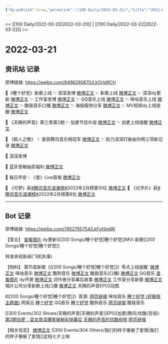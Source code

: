 ```yaml
---
{"dg-publish":true,"permalink":"/100 Daily/2022-03-21/","title":"2022-03-21","created":"2022-11-17T17:48:42.000+08:00","updated":"2023-04-11T14:46:34.610+08:00"}
---
```



<< [[100 Daily/2022-03-20\|2022-03-20]] | [[100 Daily/2022-03-22\|2022-03-22]] >>

# 2022-03-21

## 资讯站 记录

原博链接: https://weibo.com/6466290670/LkOrId9CH

💫《睡个好觉》新歌上线
✨ 深深发博 [微博正文](https://m.weibo.cn/6466290670/4749488416358794)
✨ 新歌上线 [微博正文](https://m.weibo.cn/6466290670/4749249268944518)
✨ 深深dy更新 [微博正文](https://m.weibo.cn/6466290670/4749415678219059)
✨ 工作室发博 [微博正文](https://m.weibo.cn/6466290670/4749481793031448)
✨ QQ音乐上线 [微博正文](https://m.weibo.cn/6466290670/4749250041219559)
✨ 咪咕音乐上线 [微博正文](https://m.weibo.cn/6466290670/4749250234419256)
✨ 酷我音乐口播 [微博正文](https://m.weibo.cn/6466290670/4749250980482103)
✨ 海报服饰分享 [微博正文](https://m.weibo.cn/6466290670/4749492442108209)
✨ MV视频dy上线提醒 [微博正文](https://m.weibo.cn/6466290670/4749389476660534)

💫 《天赐的声音》第三季第2期
✨ 加更节目片段 [微博正文](https://m.weibo.cn/6466290670/4749450742599375)
✨ 加更上线提醒 [微博正文](https://m.weibo.cn/6466290670/4749455193277050)

💫 《鲛人之歌》
✨ 首获腾讯音乐榜冠军 [微博正文](https://m.weibo.cn/6466290670/4749443183678938)
✨ 助力深深打破由你榜三项新记录 [微博正文](https://m.weibo.cn/6466290670/4749468752675892)

💫 深深发博 [](https://m.weibo.cn/1736988591/4749492039715426)

💫 蓝牙音箱抽奖福利 [微博正文](https://m.weibo.cn/6466290670/4749475841314547)

💫 每日早安 - 《茧》Live首唱 [微博正文](https://m.weibo.cn/6466290670/4749373806217441)

💫 《可梦》获[#腾讯音乐浪潮榜#](https://s.weibo.com/weibo?q=%23%E8%85%BE%E8%AE%AF%E9%9F%B3%E4%B9%90%E6%B5%AA%E6%BD%AE%E6%A6%9C%23)2022年2月榜第10位 [微博正文](https://m.weibo.cn/6466290670/4749499769029828)
💫 《光字片》获[#腾讯音乐浪潮榜#](https://s.weibo.com/weibo?q=%23%E8%85%BE%E8%AE%AF%E9%9F%B3%E4%B9%90%E6%B5%AA%E6%BD%AE%E6%A6%9C%23)2022年2月榜第8位 [微博正文](https://m.weibo.cn/6466290670/4749500209960592)

---
## Bot 记录

原博链接: https://weibo.com/7452765754/LkFuhbg6K

【营业】
[查看图片](https://wx4.sinaimg.cn/large/0088n2Pggy1h0hbbuf0nej30ku11276k.jpg) dy更新([[200 Songs/睡个好觉\|睡个好觉]]MV)
[](https://m.weibo.cn/1736988591/4749486801551906) 新歌[[200 Songs/睡个好觉\|睡个好觉]]

[](https://m.weibo.cn/1736988591/4749492039715426) 转发央视新闻(飞机失事)

【物料】
第15首新歌《[[200 Songs/睡个好觉\|睡个好觉]]》零点上线提醒:
[微博正文](https://m.weibo.cn/1867028705/4749246480255521) 咪咕音乐
[微博正文](https://m.weibo.cn/1665103091/4749247888756155) 酷狗音乐
[微博正文](https://m.weibo.cn/1738434147/4749246483925115) 酷我音乐(口播)
[微博正文](https://m.weibo.cn/2169129705/4749246240653993) QQ音乐
[查看图片](https://wx4.sinaimg.cn/large/0088n2Pggy1h0hbdkhwzjj30hs10y76f.jpg) dy开屏
[微博正文](https://m.weibo.cn/2691720855/4749256067386222) 词作者分享幕后故事
[微博正文](https://m.weibo.cn/7478855230/4749479540428741) 工作室分享新歌
[微博正文](https://m.weibo.cn/7616489753/4749429543798982) 唱片公司分享新歌上线口播
[微博正文](https://m.weibo.cn/1315706994/4749487849605709) 天赐的声音EP02动图

《[[200 Songs/睡个好觉\|睡个好觉]]》音源:
[网页链接](https://weibo.cn/sinaurl?u=https%3A%2F%2Fh5.nf.migu.cn%2Fapp%2Fv4%2Fp%2Fshare%2Fsong%2Findex.html%3Fid%3D600919000006495370%26mcn%3Dmcncdyyxq) 咪咕音乐
[睡个好觉 (好眠夜主题曲)](https://weibo.cn/sinaurl?u=http%3A%2F%2F163.lu%2Fl3ixF4) 网易云
[睡个好觉](https://weibo.cn/sinaurl?u=https%3A%2F%2Fi.y.qq.com%2Fv8%2Fplaysong.html%3Fsongid%3D347340277%26source%3Dyqq%26ADTAG%3Dhz_wb_sf%26channelId%3D10081987) QQ音乐
[睡个好觉](https://weibo.cn/sinaurl?u=https%3A%2F%2Ft1.kugou.com%2Fsong.html%3Fid%3D7ekjb78zxV2) 酷狗音乐
[网页链接](https://weibo.cn/sinaurl?u=http%3A%2F%2Fm.kuwo.cn%2Fnewh5app%2Fplay_detail%2F213755490) 酷我音乐

[[300 Events/302 Shows/天赐的声音\|天赐的声音]]EP02加更(腾讯/优酷/百视):
[第2期加更：梁龙周深爆笑揭秘彩排幕后](https://weibo.cn/sinaurl?u=http%3A%2F%2Fv.qq.com%2Fx%2Fcover%2Fmzc002008geuw7c%2Fl0042brhhq4.html)
[天赐的声音的优酷视频](https://weibo.cn/sinaurl?u=https%3A%2F%2Fv.youku.com%2Fv_show%2Fid_XNTg0ODI1ODYyMA%3D%3D.html%3Fx%26sharefrom%3Dandroid%26scene%3Dlong%26playMode%3D%26sharekey%3De634907e3bccde483672912496c295f14)
[网页链接](https://weibo.cn/sinaurl?u=https%3A%2F%2Fbp-share.bestv.com.cn%2Fbp-share%2FsharePage.html%3FtitleId%3D407292%26contentId%3D10121%26currentEpisode%3D2%26modelType%3D1)

【相关信息】
[微博正文](https://m.weibo.cn/5089398497/4749399152395760) [[300 Events/304 Others/我们的样子像极了爱情\|我们的样子像极了爱情]]定档七夕上映
